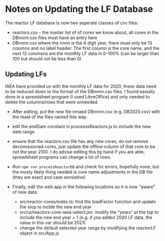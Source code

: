 # Notes on Updating the LF Database
The reactor LF database is now two seperate classes of csv files:

* reactors.csv - the master list of of cores we know about, all cores in the DBnnnn.csv files must have an entry here
* DBnnnn.csv where the nnnn is the 4 digit year, there must only be 13 columns and no label header. The first column is the core name, and the next 12 columens are the monthly LF data in 0-100% (can be larger than 100 but should not be less than 0)

## Updating LFs
IAEA have provided us with the monthly LF data for 2020, these data need to be reduced down to the format of the DBnnnn.csv files.
I found easially done in a spreadsheet program (I used LibreOffice) and only needed to delete the columns/rows that were unneeded.

* After editing, put the new file nmaed DBnnnn.csv (e.g. DB2020.csv) with the reast of the files named this way.
* edit the endDate constant in processsReactors.js to include the new date range.
* ensure that the reactors.csv file has any new cores, do not remove decomissioned cores, just update the offline column of that core to be not the year 2100. I do advise editing this by hand if you are able, spreadsheet programs can change a lot of rows.
* Run `npm run processReactorDB` and check for errors, hopefully none, but the mosty likely thing needed is core name adjustments in the DB file (they are exact and case sensistive)

* Finally, edit the web app in the following locations so it is now "aware" of new data:
  * src/reactor-cores/index.ts: find the loadFactor function and update the stop to inclde the new end year
  * src/ui/reactors-core-iaea-select.jsx: modify the "years" at the top to include the new end year + 1 (e.g. if you added 2020 LF data, the value in this var should be 2021)
  * change the default selected year range by modifying the reactorLF object in src/App.js